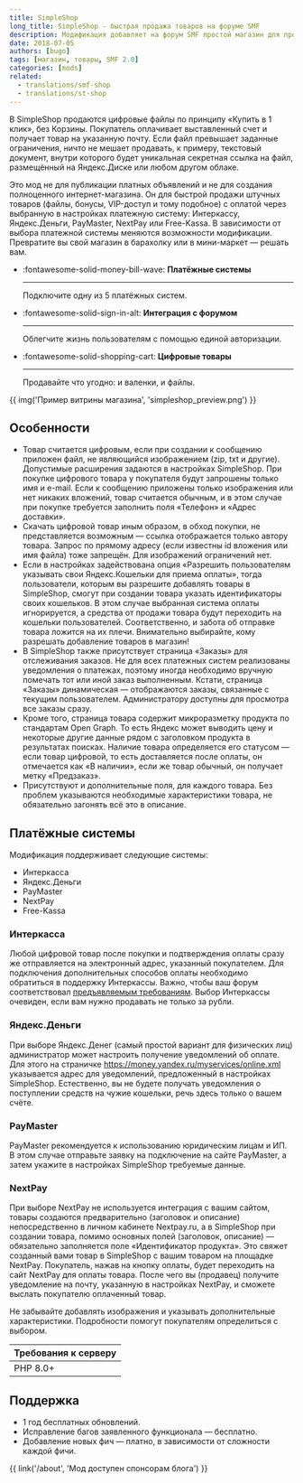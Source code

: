 ```yaml
---
title: SimpleShop
long_title: SimpleShop - быстрая продажа товаров на форуме SMF
description: Модификация добавляет на форум SMF простой магазин для продажи штучных товаров — цифровых или с физической доставкой.
date: 2018-07-05
authors: [bugo]
tags: [магазин, товары, SMF 2.0]
categories: [mods]
related:
  - translations/smf-shop
  - translations/st-shop
---
```


В SimpleShop продаются цифровые файлы по принципу «Купить в 1 клик», без Корзины. Покупатель оплачивает выставленный счет и получает товар на указанную почту. Если файл превышает заданные ограничения, ничто не мешает продавать, к примеру, текстовый документ, внутри которого будет уникальная секретная ссылка на файл, размещённый на Яндекс.Диске или любом другом облаке.

<!-- more -->

Это мод не для публикации платных объявлений и не для создания полноценного интернет-магазина. Он для быстрой продажи штучных товаров (файлы, бонусы, VIP-доступ и тому подобное) с оплатой через выбранную в настройках платежную систему: Интеркассу, Яндекс.Деньги, PayMaster, NextPay или Free-Kassa. В зависимости от выбора платежной системы меняются возможности модификации. Превратите вы свой магазин в барахолку или в мини-маркет — решать вам.

<div class="grid cards" markdown>

  - :fontawesome-solid-money-bill-wave: **Платёжные системы**

    ---

    Подключите одну из 5 платёжных систем.

  - :fontawesome-solid-sign-in-alt: **Интеграция с форумом**

    ---

    Облегчите жизнь пользователям с помощью единой авторизации.

  - :fontawesome-solid-shopping-cart: **Цифровые товары**

    ---

    Продавайте что угодно: и валенки, и файлы.

</div>

{{ img('Пример витрины магазина', 'simpleshop_preview.png') }}

## Особенности

- Товар считается цифровым, если при создании к сообщению приложен файл, не являющийся изображением (zip, txt и другие). Допустимые расширения задаются в настройках SimpleShop. При покупке цифрового товара у покупателя будут запрошены только имя и e-mail. Если к сообщению приложены только изображения или нет никаких вложений, товар считается обычным, и в этом случае при покупке требуется заполнить поля «Телефон» и «Адрес доставки».
- Скачать цифровой товар иным образом, в обход покупки, не представляется возможным — ссылка отображается только автору товара. Запрос по прямому адресу (если известны id вложения или имя файла) тоже запрещён. Для изображений ограничений нет.
- Если в настройках задействована опция «Разрешить пользователям указывать свои Яндекс.Кошельки для приема оплаты», тогда пользователи, которым вы разрешите добавлять товары в SimpleShop, смогут при создании товара указать идентификаторы своих кошельков. В этом случае выбранная система оплаты игнорируется, а средства от продажи товара будут переходить на кошельки пользователей. Соответственно, и забота об отправке товара ложится на их плечи. Внимательно выбирайте, кому разрешать добавление товаров в магазин!
- В SimpleShop также присутствует страница «Заказы» для отслеживания заказов. Не для всех платежных систем реализованы уведомления о платежах, поэтому иногда необходимо вручную помечать тот или иной заказ выполненным. Кстати, страница «Заказы» динамическая — отображаются заказы, связанные с текущим пользователем. Администратору доступны для просмотра все заказы сразу.
- Кроме того, страница товара содержит микроразметку продукта по стандартам Open Graph. То есть Яндекс может выводить цену и некоторые другие данные рядом с заголовком продукта в результатах поисках. Наличие товара определяется его статусом — если товар цифровой, то есть доставляется после оплаты, он отмечается как «В наличии», если же товар обычный, он получает метку «Предзаказ».
- Присутствуют и дополнительные поля, для каждого товара. Без проблем указываются необходимые характеристики товара, не обязательно загонять всё это в описание.

## Платёжные системы

Модификация поддерживает следующие системы:

- Интеркасса
- Яндекс.Деньги
- PayMaster
- NextPay
- Free-Kassa

### Интеркасса

Любой цифровой товар после покупки и подтверждения оплаты сразу же отправляется на электронный адрес, указанный покупателем. Для подключения дополнительных способов оплаты необходимо обратиться в поддержку Интеркассы. Важно, чтобы ваш форум соответствовал [предъявляемым требованиям](https://www.interkassa.com/requirements-for-site/?rel=nofollow&target=_blank). Выбор Интеркассы очевиден, если вам нужно продавать не только за рубли.

### Яндекс.Деньги

При выборе Яндекс.Денег (самый простой вариант для физических лиц) администратор может настроить получение уведомлений об оплате. Для этого на страничке https://money.yandex.ru/myservices/online.xml указывается адрес для уведомлений, предложенный в настройках SimpleShop. Естественно, вы не будете получать уведомления о поступлении средств на чужие кошельки, речь здесь только о вашем счёте.

### PayMaster

PayMaster рекомендуется к использованию юридическим лицам и ИП. В этом случае отправьте заявку на подключение на сайте PayMaster, а затем укажите в настройках SimpleShop требуемые данные.

### NextPay

При выборе NextPay не используется интеграция с вашим сайтом, товары создаются предварительно (заголовок и описание) непосредственно в личном кабинете Nextpay.ru, а в SimpleShop при создании товара, помимо основных полей (заголовок, описание) — обязательно заполняется поле «Идентификатор продукта». Это свяжет созданный вами товар в SimpleShop с вашим товаром на площадке NextPay. Покупатель, нажав на кнопку оплаты, будет переходить на сайт NextPay для оплаты товара. После чего вы (продавец) получите уведомление на почту, указанную в настройках NextPay, и сможете выслать покупателю оплаченный товар.

Не забывайте добавлять изображения и указывать дополнительные характеристики. Подробности помогут покупателям определиться с выбором.

| Требования к серверу |
| -------------------- |
| PHP 8.0+             |

## Поддержка

- 1 год бесплатных обновлений.
- Исправление багов заявленного функционала — бесплатно.
- Добавление новых фич — платно, в зависимости от сложности каждой фичи.

{{ link('/about', 'Мод доступен спонсорам блога') }}
